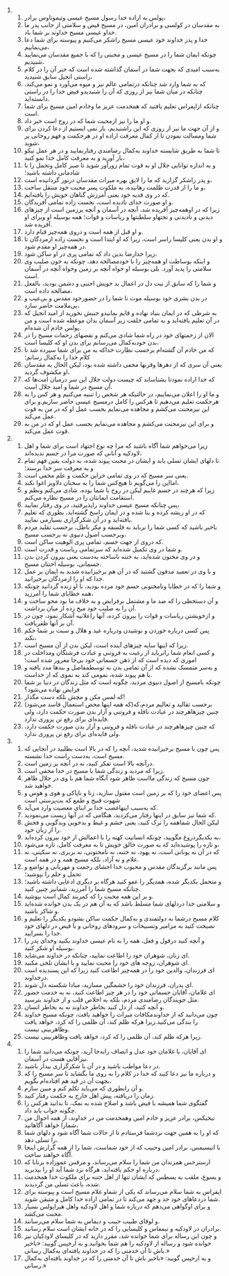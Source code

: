 <ol>
  <li>
    <ol>
      <li>پولس به اراده خدا رسول مسیح عیسی وتیموتاوس برادر،</li>
      <li>به مقدسان در کولسی و برادران امین، در مسیح فیض و سلامتی از جانب پدر ما خداو عیسی مسیح خداوند بر شما باد.</li>
      <li>خدا و پدر خداوند خود عیسی مسیح راشکر می‌کنیم و پیوسته برای شما دعا می‌نماییم،</li>
      <li>چونکه ایمان شما را در مسیح عیسی و محبتی را که با جمیع مقدسان می‌نمایید شنیدیم،</li>
      <li>به‌سبب امیدی که بجهت شما در آسمان گذاشته شده است که خبر آن را در کلام راستی انجیل سابق شنیدید،</li>
      <li>که به شما وارد شد چنانکه درتمامی عالم نیز و میوه می‌آورد و نمو می‌کند، چنانکه در میان شما نیز از روزی که آن را شنیدیدو فیض خدا را در راستی دانسته‌اید.</li>
      <li>چنانکه ازاپفراس تعلیم یافتید که همخدمت عزیز ما وخادم امین مسیح برای شما است.</li>
      <li>و او ما را نیز ازمحبت شما که در روح است خبر داد.</li>
      <li>و از آن جهت ما نیز از روزی که این راشنیدیم، باز نمی ایستیم از دعا کردن برای شما ومسالت نمودن تا از کمال معرفت اراده او در هرحکمت و فهم روحانی پر شوید،</li>
      <li>تا شما به طریق شایسته خداوند به‌کمال رضامندی رفتارنمایید و در هر عمل نیکو بار آورید و به معرفت کامل خدا نمو کنید،</li>
      <li>و به اندازه توانایی جلال او به قوت تمام زورآور شوید تا صبر کامل وتحمل را با شادمانی داشته باشید؛</li>
      <li>و پدر راشکر گزارید که ما را لایق بهره میراث مقدسان درنور گردانیده است،</li>
      <li>و ما را از قدرت ظلمت رهانیده، به ملکوت پسر محبت خود منتقل ساخت،</li>
      <li>که در وی فدیه خود یعنی آمرزش گناهان خویش را یافته‌ایم.</li>
      <li>و او صورت خدای نادیده است، نخست زاده تمامی آفریدگان.</li>
      <li>زیرا که در اوهمه‌چیز آفریده شد، آنچه در آسمان و آنچه برزمین است از چیزهای دیدنی و نادیدنی و تختهاو سلطنتها و ریاسات و قوات؛ همه بوسیله او وبرای او آفریده شد.</li>
      <li>و او قبل از همه است و دروی همه‌چیز قیام دارد.</li>
      <li>و او بدن یعنی کلیسا راسر است، زیرا که او ابتدا است و نخست زاده ازمردگان تا در همه‌چیز او مقدم شود.</li>
      <li>زیرا خدارضا بدین داد که تمامی پری در او ساکن شود،</li>
      <li>و اینکه بوساطت او همه‌چیز را با خودمصالحه دهد، چونکه به خون صلیب وی سلامتی را پدید آورد. بلی بوسیله او خواه آنچه بر زمین وخواه آنچه در آسمان است.</li>
      <li>و شما را که سابق از نیت دل در اعمال بد خویش اجنبی و دشمن بودید، بالفعل مصالحه داده است،</li>
      <li>در بدن بشری خود بوسیله موت تا شما را در حضورخود مقدس و بی‌عیب و بی‌ملامت حاضر سازد،</li>
      <li>به شرطی که در ایمان بنیاد نهاده و قایم بمانیدو جنبش نخورید از امید انجیل که در آن تعلیم یافته‌اید و به تمامی خلقت زیر آسمان بدان موعظه شده است و من پولس خادم آن شده‌ام.</li>
      <li>الان از زحمتهای خود در راه شما شادی می‌کنم و نقصهای زحمات مسیح را در بدن خودبه‌کمال می‌رسانم برای بدن او که کلیسا است،</li>
      <li>که من خادم آن گشته‌ام برحسب نظارت خداکه به من برای شما سپرده شد تا کلام خدا را به‌کمال رسانم؛</li>
      <li>یعنی آن سری که از دهرها وقرنها مخفی داشته شده بود، لیکن الحال به مقدسان او مکشوف گردید،</li>
      <li>که خدا اراده نمودتا بشناساند که چیست دولت جلال این سر درمیان امت‌ها که آن مسیح در شما و امید جلال است.</li>
      <li>و ما او را اعلان می‌نماییم، در حالتیکه هر شخص را تنبیه می‌کنیم و هر کس را به هرحکمت تعلیم می‌دهیم تا هرکس را کامل درمسیح عیسی حاضر سازیم.و برای این نیزمحنت می‌کشم و مجاهده می‌نمایم بحسب عمل او که در من به قوت عمل می‌کند.</li>
      <li>و برای این نیزمحنت می‌کشم و مجاهده می‌نمایم بحسب عمل او که در من به قوت عمل می‌کند.</li>
    </ol>
  </li>
  <li>
    <ol>
      <li>زیرا می‌خواهم شما آگاه باشید که مرا چه نوع اجتهاد است برای شما و اهل لاودکیه و آنانی که صورت مرا در جسم ندیده‌اند،</li>
      <li>تا دلهای ایشان تسلی یابد و ایشان در محبت پیوند شده، به دولت یقین فهم تمام و به معرفت سر خدا برسند؛</li>
      <li>یعنی سر مسیح که در وی تمامی خزاین حکمت و علم مخفی است.</li>
      <li>امااین را می‌گویم تا هیچ‌کس شما را به سخنان دلاویز اغوا نکند،</li>
      <li>زیرا که هرچند در جسم غایبم لیکن در روح با شما بوده، شادی می‌کنم ونظم و استقامت ایمانتان را در مسیح نظاره می‌کنم.</li>
      <li>پس چنانکه مسیح عیسی خداوند راپذیرفتید، در وی رفتار نمایید،</li>
      <li>که در او ریشه کرده و بنا شده و در ایمان راسخ گشته‌اید، بطوری که تعلیم یافته‌اید و در آن شکرگزاری بسیارمی نمایید.</li>
      <li>باخبر باشید که کسی شما را نرباید به فلسفه و مکر باطل، برحسب تقلید مردم وبرحسب اصول دنیوی نه برحسب مسیح،</li>
      <li>که دروی از جهت جسم، تمامی پری الوهیت ساکن است.</li>
      <li>و شما در وی تکمیل شده‌اید که سرتمامی ریاست و قدرت است.</li>
      <li>و در وی مختون شده‌اید، به ختنه ناساخته به‌دست یعنی بیرون کردن بدن جسمانی، بوسیله اختتان مسیح.</li>
      <li>و با وی در تعمید مدفون گشتید که در آن هم برخیزانیده شدید به ایمان بر عمل خدا که او را ازمردگان برخیزانید.</li>
      <li>و شما را که در خطایا ونامختونی جسم خود مرده بودید، با او زنده گردانید چونکه همه خطایای شما را آمرزید،</li>
      <li>و آن دستخطی را که ضد ما و مشتمل برفرایض و به خلاف ما بود محو ساخت و آن را به صلیب خود میخ زده از میان برداشت.</li>
      <li>و ازخویشتن ریاسات و قوات را بیرون کرده، آنها راعلانیه آشکار نمود، چون در آن بر آنها ظفریافت.</li>
      <li>پس کسی درباره خوردن و نوشیدن ودرباره عید و هلال و سبت بر شما حکم نکند،</li>
      <li>زیرا که اینها سایه چیزهای آینده است، لیکن بدن از آن مسیح است.</li>
      <li>و کسی انعام شما رانرباید از رغبت به فروتنی و عبادت فرشتگان ومداخلت در اموری که دیده است که از ذهن جسمانی خود بی‌جا مغرور شده است؛</li>
      <li>و به‌سر متمسک نشده که از آن تمامی بدن به توسطمفاصل و بندها مدد یافته و با هم پیوند شده، نمومی کند به نموی که از خداست.</li>
      <li>چونکه بامسیح از اصول دنیوی مردید، چگونه است که مثل زندگان در دنیا بر شما فرایض نهاده می‌شود؟</li>
      <li>که لمس مکن و مچش بلکه دست مگذار!</li>
      <li>(که همه اینها محض استعمال فاسد می‌شود)برحسب تقالید و تعالیم مردم،که چنین چیزهاهرچند در عبادت نافله و فروتنی و آزار بدن صورت حکمت دارد، ولی فایده‌ای برای رفع تن پروری ندارد.</li>
      <li>که چنین چیزهاهرچند در عبادت نافله و فروتنی و آزار بدن صورت حکمت دارد، ولی فایده‌ای برای رفع تن پروری ندارد.</li>
    </ol>
  </li>
  <li>
    <ol>
      <li>پس چون با مسیح برخیزانیده شدید، آنچه را که در بالا است بطلبید در آنجایی که مسیح است، به‌دست راست خدا نشسته.</li>
      <li>درآنچه بالا است تفکر کنید، نه در آنچه بر زمین است.</li>
      <li>زیرا که مردید و زندگی شما با مسیح در خدا مخفی است.</li>
      <li>چون مسیح که زندگی مااست ظاهر شود آنگاه شما هم با وی در جلال ظاهر خواهید شد.</li>
      <li>پس اعضای خود را که بر زمین است مقتول سازید، زنا و ناپاکی و هوی و هوس و شهوت قبیح و طمع که بت‌پرستی است</li>
      <li>که به‌سبب اینهاغضب خدا بر ابنای معصیت وارد می‌آید.</li>
      <li>که شما نیز سابق در اینها رفتار می‌کردید، هنگامی که در آنها زیست می‌نمودید.</li>
      <li>لیکن الحال شماهمه را ترک کنید، یعنی خشم و غیظ و بدخویی وبدگویی و فحش را از زبان خود.</li>
      <li>به یکدیگردروغ مگویید، چونکه انسانیت کهنه را با اعمالش از خود بیرون کرده‌اید،</li>
      <li>و تازه را پوشیده‌اید که به صورت خالق خویش تا به معرفت کامل، تازه می‌شود،</li>
      <li>که در آن نه یونانی است، نه یهود، نه ختنه، نه نامختونی، نه بربری، نه سکیتی، نه غلام و نه آزاد، بلکه مسیح همه و در همه است.</li>
      <li>پس مانند برگزیدگان مقدس و محبوب خدا احشای رحمت و مهربانی و تواضع و تحمل و حلم را بپوشید؛</li>
      <li>و متحمل یکدیگر شده، همدیگر را عفو کنید هرگاه بر دیگری ادعایی داشته باشید؛ چنانکه مسیح شما را آمرزید، شمانیز چنین کنید.</li>
      <li>و بر این همه محبت را که کمربند کمال است بپوشید.</li>
      <li>و سلامتی خدا دردلهای شما مسلط باشد که به آن هم در یک بدن خوانده شده‌اید و شاکر باشید.</li>
      <li>کلام مسیح درشما به دولتمندی و به‌کمال حکمت ساکن بشودو یکدیگر را تعلیم و نصیحت کنید به مزامیر وتسبیحات و سرودهای روحانی و با فیض در دلهای خود خدا را بسرایید.</li>
      <li>و آنچه کنید درقول و فعل، همه را به نام عیسی خداوند بکنید وخدای پدر را بوسیله او شکر کنید.</li>
      <li>‌ای زنان، شوهران خود را اطاعت نمایید، چنانکه در خداوند می‌شاید.</li>
      <li>‌ای شوهران، زوجه های خود را محبت نمایید و با ایشان تلخی مکنید.</li>
      <li>‌ای فرزندان، والدین خود را در همه‌چیز اطاعت کنید زیرا که این پسندیده است درخداوند.</li>
      <li>‌ای پدران، فرزندان خود را خشمگین مسازید، مبادا شکسته دل شوند.</li>
      <li>‌ای غلامان، آقایان جسمانی خود را در هر چیز اطاعت کنید، نه به خدمت حضور مثل جویندگان رضامندی مردم، بلکه به اخلاص قلب و از خداوند بترسید.</li>
      <li>و آنچه کنید، از دل کنید بخاطر خداوند نه به بخاطر انسان.</li>
      <li>چون می‌دانید که از خداوندمکافات میراث را خواهید یافت، چونکه مسیح خداوند را بندگی می‌کنید.زیرا هرکه ظلم کند، آن ظلمی را که کرد، خواهد یافت وظاهربینی نیست.</li>
      <li>زیرا هرکه ظلم کند، آن ظلمی را که کرد، خواهد یافت وظاهربینی نیست.</li>
    </ol>
  </li>
  <li>
    <ol>
      <li>ای آقایان، با غلامان خود عدل و انصاف رابه‌جا آرید، چونکه می‌دانید شما را نیزآقایی هست در آسمان.</li>
      <li>در دعا مواظب باشید و در آن با شکرگزاری بیدار باشید.</li>
      <li>و درباره ما نیز دعا کنید که خدا در کلام را به روی ما بگشاید تا سر مسیح را که بجهت آن در قید هم افتاده‌ام بگویم،</li>
      <li>و آن رابطوری که می‌باید تکلم کنم و مبین سازم.</li>
      <li>زمان را دریافته، پیش اهل خارج به حکمت رفتار کنید.</li>
      <li>گفتگوی شما همیشه با فیض باشد و اصلاح شده به نمک، تا بدانید هرکس را چگونه جواب باید داد.</li>
      <li>تیخیکس، برادر عزیز و خادم امین وهمخدمت من در خداوند، از همه احوال من شمارا خواهد آگاهانید،</li>
      <li>که او را به همین جهت نزدشما فرستادم تا از حالات شما آگاه شود و دلهای شما را تسلی دهد،</li>
      <li>با انیسیمس، برادر امین وحبیب که از خود شماست، شما را از همه گزارش اینجا آگاه خواهند ساخت.</li>
      <li>ارسترخس همزندان من شما را سلام می‌رساند، و مرقس عموزاده برنابا که درباره او حکم یافته‌اید، هرگاه نزد شما آید او را بپذیرید،</li>
      <li>و یسوع، ملقب به یسطس که ایشان تنها از اهل ختنه برای ملکوت خدا همخدمت شده، باعث تسلی من گردیدند.</li>
      <li>اپفراس به شما سلام می‌رساند که یکی از شماو غلام مسیح است و پیوسته برای شما دردعاهای خود جد و جهد می‌کند تا در تمامی اراده خدا کامل و متیقن شوید.</li>
      <li>و برای اوگواهی می‌دهم که درباره شما و اهل لاودکیه واهل هیراپولس بسیار محنت می‌کشد.</li>
      <li>و لوقای طبیب حبیب و دیماس به شما سلام می‌رسانند.</li>
      <li>برادران در لاودکیه و نیمفاس و کلیسایی را که در خانه ایشان است سلام رسانید.</li>
      <li>و چون این رساله برای شما خوانده شد، مقرر دارید که در کلیسای لاودکیان نیز خوانده شود و رساله از لاودکیه را هم شما بخوانید.و به ارخپس گویید: «باخبر باش تا آن خدمتی را که در خداوند یافته‌ای به‌کمال رسانی.»</li>
      <li>و به ارخپس گویید: «باخبر باش تا آن خدمتی را که در خداوند یافته‌ای به‌کمال رسانی.»</li>
    </ol>
  </li>
</ol>
